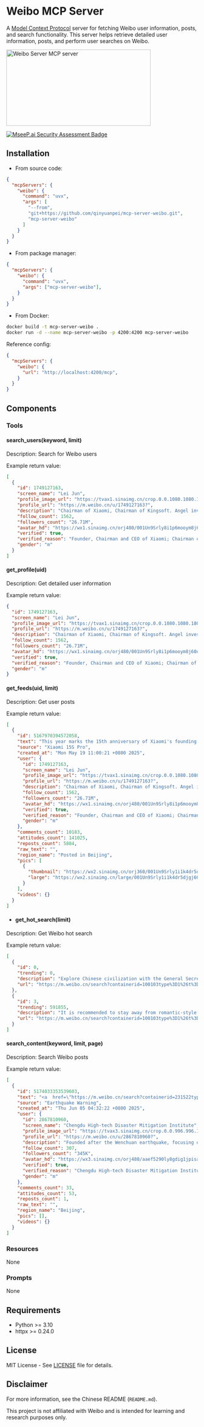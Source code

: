 # Weibo MCP Server

A [Model Context Protocol](https://modelcontextprotocol.io) server for fetching Weibo user information, posts, and search functionality. This server helps retrieve detailed user information, posts, and perform user searches on Weibo.

<a href="https://glama.ai/mcp/servers/@qinyuanpei/mcp-server-weibo">
  <img width="380" height="200" src="https://glama.ai/mcp/servers/@qinyuanpei/mcp-server-weibo/badge" alt="Weibo Server MCP server" />
</a>

[![MseeP.ai Security Assessment Badge](https://mseep.net/pr/qinyuanpei-mcp-server-weibo-badge.png)](https://mseep.ai/app/qinyuanpei-mcp-server-weibo)

## Installation

* From source code:

```json
{
  "mcpServers": {
    "weibo": {
      "command": "uvx",
      "args": [
        "--from",
        "git+https://github.com/qinyuanpei/mcp-server-weibo.git",
        "mcp-server-weibo"
      ]
    }
  }
}
```
* From package manager:

```json
{
  "mcpServers": {
    "weibo": {
      "command": "uvx",
      "args": ["mcp-server-weibo"],
    }
  }
}
```
* From Docker:
```bash
docker build -t mcp-server-weibo .
docker run -d --name mcp-server-weibo -p 4200:4200 mcp-server-weibo
```
Reference config:
```json
{
  "mcpServers": {
    "weibo": {
      "url": "http://localhost:4200/mcp",
    }
  }
}
```

## Components

### Tools

#### search_users(keyword, limit)
Description: Search for Weibo users

Example return value:

  ```json
  [
    {
      "id": 1749127163,
      "screen_name": "Lei Jun",
      "profile_image_url": "https://tvax1.sinaimg.cn/crop.0.0.1080.1080.180/001Un9Srly8i1p6mooym8j60u00u10tu02.jpg?KID=imgbed,tva&Expires=1749109677&ssig=QzOuVFBlRp",
      "profile_url": "https://m.weibo.cn/u/1749127163?",
      "description": "Chairman of Xiaomi, Chairman of Kingsoft. Angel investor as a hobby.",
      "follow_count": 1562,
      "followers_count": "26.71M",
      "avatar_hd": "https://wx1.sinaimg.cn/orj480/001Un9Srly8i1p6mooym8j60u00u10tu02.jpg",
      "verified": true,
      "verified_reason": "Founder, Chairman and CEO of Xiaomi; Chairman of Kingsoft; Angel investor.",
      "gender": "m"
    }
  ]
  ```

#### get_profile(uid)
Description: Get detailed user information

Example return value:

  ```json
  {
    "id": 1749127163,
    "screen_name": "Lei Jun",
    "profile_image_url": "https://tvax1.sinaimg.cn/crop.0.0.1080.1080.180/001Un9Srly8i1p6mooym8j60u00u10tu02.jpg?KID=imgbed,tva&Expires=1749109733&ssig=5OrMoqbwcY",
    "profile_url": "https://m.weibo.cn/u/1749127163?",
    "description": "Chairman of Xiaomi, Chairman of Kingsoft. Angel investor as a hobby.",
    "follow_count": 1562,
    "followers_count": "26.71M",
    "avatar_hd": "https://wx1.sinaimg.cn/orj480/001Un9Srly8i1p6mooym8j60u00u10tu02.jpg",
    "verified": true,
    "verified_reason": "Founder, Chairman and CEO of Xiaomi; Chairman of Kingsoft; Angel investor.",
    "gender": "m"
  }
  ```

#### get_feeds(uid, limit)
Description: Get user posts

Example return value:

  ```json
  [
    {
      "id": 5167970394572058,
      "text": "This year marks the 15th anniversary of Xiaomi's founding.<br />Back in 2014, 11 years ago, we started our chip R&D journey.<br /><br />In September 2014, the Surge project was launched. In 2017, Xiaomi's first mobile phone chip 'Surge S1' was officially unveiled, targeting the mid-to-high-end market. Later, due to various reasons, we encountered setbacks and suspended the development of SoC large chips. But we still kept the spark of chip R&D alive and turned to the 'small chip' route. Later, Xiaomi Surge ...<a href=\"/status/5167970394572058\">Full text</a>",
      "source": "Xiaomi 15S Pro",
      "created_at": "Mon May 19 11:00:21 +0800 2025",
      "user": {
        "id": 1749127163,
        "screen_name": "Lei Jun",
        "profile_image_url": "https://tvax1.sinaimg.cn/crop.0.0.1080.1080.180/001Un9Srly8i1p6mooym8j60u00u10tu02.jpg?KID=imgbed,tva&Expires=1749109794&ssig=29j5mGcswB",
        "profile_url": "https://m.weibo.cn/u/1749127163?",
        "description": "Chairman of Xiaomi, Chairman of Kingsoft. Angel investor as a hobby.",
        "follow_count": 1562,
        "followers_count": "26.71M",
        "avatar_hd": "https://wx1.sinaimg.cn/orj480/001Un9Srly8i1p6mooym8j60u00u10tu02.jpg",
        "verified": true,
        "verified_reason": "Founder, Chairman and CEO of Xiaomi; Chairman of Kingsoft; Angel investor.",
        "gender": "m"
      },
      "comments_count": 10183,
      "attitudes_count": 141025,
      "reposts_count": 5884,
      "raw_text": "",
      "region_name": "Posted in Beijing",
      "pics": [
        {
          "thumbnail": "https://wx2.sinaimg.cn/orj360/001Un9Srly1i1k4dr5djgj60u04gp7wh02.jpg",
          "large": "https://wx2.sinaimg.cn/large/001Un9Srly1i1k4dr5djgj60u04gp7wh02.jpg"
        }
      ],
      "videos": {}
    }
  ]
  ```

- #### get_hot_search(limit)
Description: Get Weibo hot search

Example return value:

  ```json
  [
    {
      "id": 0,
      "trending": 0,
      "description": "Explore Chinese civilization with the General Secretary",
      "url": "https://m.weibo.cn/search?containerid=100103type%3D1%26t%3D10%26q%3D%23%E8%B7%9F%E7%9D%80%E6%80%BB%E4%B9%A6%E8%AE%B0%E6%8E%A2%E5%AF%BB%E4%B8%AD%E5%8D%8E%E6%96%87%E6%98%8E%23&stream_entry_id=51&isnewpage=1&extparam=seat%3D1%26stream_entry_id%3D51%26c_type%3D51%26filter_type%3Drealtimehot%26pos%3D0%26cate%3D10103%26dgr%3D0%26q%3D%2523%25E8%25B7%259F%25E7%259D%2580%25E6%2580%25BB%25E4%25B9%25A6%25E8%25AE%25B0%25E6%258E%25A2%25E5%25AF%25BB%25E4%25B8%25AD%25E5%258D%258E%25E6%2596%2587%25E6%2598%258E%2523%26display_time%3D1749098276%26pre_seqid%3D17490982767230055147"
    },
    {
      "id": 3,
      "trending": 591855,
      "description": "It is recommended to stay away from romantic-style friendships",
      "url": "https://m.weibo.cn/search?containerid=100103type%3D1%26t%3D10%26q%3D%E5%BB%BA%E8%AE%AE%E5%A4%A7%E5%AE%B6%E8%A6%81%E8%BF%9C%E7%A6%BB%E6%81%8B%E7%88%B1%E5%BC%8F%E5%8F%8B%E6%83%85&stream_entry_id=31&isnewpage=1&extparam=seat%3D1%26dgr%3D0%26c_type%3D31%26cate%3D5001%26realpos%3D12%26stream_entry_id%3D31%26lcate%3D5001%26q%3D%25E5%25BB%25BA%25E8%25AE%25AE%25E5%25A4%25A7%25E5%25AE%25B6%25E8%25A6%2581%25E8%25BF%259C%25E7%25A6%25BB%25E6%2581%258B%25E7%2588%25B1%25E5%25BC%258F%25E5%258F%258B%25E6%2583%2585%26pos%3D11%26band_rank%3D12%26flag%3D1%26filter_type%3Drealtimehot%26display_time%3D1749098276%26pre_seqid%3D17490982767230055147"
    }
  ]
  ```

#### search_content(keyword, limit, page)
Description: Search Weibo posts

Example return value:

  ```json
  [
    {
      "id": 5174033353539603,
      "text": "<a  href=\"https://m.weibo.cn/search?containerid=231522type%3D1%26t%3D10%26q%3D%23%E5%9C%B0%E9%9C%87%E9%A2%84%E8%AD%A6%23&isnewpage=1\" data-hide=\"\"><span class=\"surl-text\">#EarthquakeWarning#</span></a> According to the China Earthquake Early Warning Network, at 04:31, an earthquake of about magnitude 4.7 occurred near Heqing, Dali, Yunnan (E100.1, N26.3). The warning network issued an early warning to Kunming 73 seconds before the seismic waves arrived, with an estimated intensity of 0.7. You can download the ICL 'Earthquake Warning' APP to receive warnings and get more services. Domestic mobile phones can also enable the built-in earthquake warning function in the operating system.",
      "source": "Earthquake Warning",
      "created_at": "Thu Jun 05 04:32:22 +0800 2025",
      "user": {
        "id": 2867810960,
        "screen_name": "Chengdu High-tech Disaster Mitigation Institute",
        "profile_image_url": "https://tvax3.sinaimg.cn/crop.0.0.996.996.180/aaef5290ly8gdig1jpisaj20ro0romxi.jpg?KID=imgbed,tva&Expires=1749110036&ssig=JEEuM0wUxA",
        "profile_url": "https://m.weibo.cn/u/2867810960?",
        "description": "Founded after the Wenchuan earthquake, focusing on disaster warning technology R&D, achievement transformation and application.",
        "follow_count": 307,
        "followers_count": "345K",
        "avatar_hd": "https://wx3.sinaimg.cn/orj480/aaef5290ly8gdig1jpisaj20ro0romxi.jpg",
        "verified": true,
        "verified_reason": "Chengdu High-tech Disaster Mitigation Institute",
        "gender": "m"
      },
      "comments_count": 33,
      "attitudes_count": 53,
      "reposts_count": 1,
      "raw_text": "",
      "region_name": "Beijing",
      "pics": [],
      "videos": {}
    }
  ]
  ```

### Resources   

None

### Prompts

None

## Requirements

- Python >= 3.10
- httpx >= 0.24.0

## License

MIT License - See [LICENSE](LICENSE) file for details.

## Disclaimer

For more information, see the Chinese README (`README.md`).

This project is not affiliated with Weibo and is intended for learning and research purposes only.